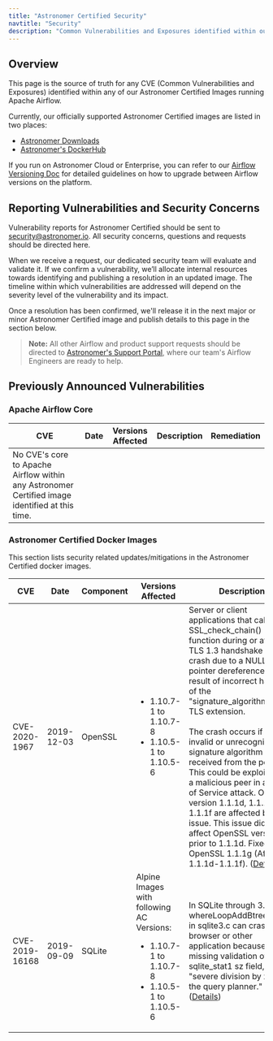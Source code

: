 ```yaml
---
title: "Astronomer Certified Security"
navtitle: "Security"
description: "Common Vulnerabilities and Exposures identified within our Astronomer Certified Images."
---
```


## Overview

This page is the source of truth for any CVE (Common Vulnerabilities and Exposures) identified within any of our Astronomer Certified Images running Apache Airflow.

Currently, our officially supported Astronomer Certified images are listed in two places:

- [Astronomer Downloads](/downloads/)
- [Astronomer's DockerHub](https://hub.docker.com/r/astronomerinc/ap-airflow)

If you run on Astronomer Cloud or Enterprise, you can refer to our [Airflow Versioning Doc](/docs/enterprise/stable/customize-airflow/airflow-versioning/) for detailed guidelines on how to upgrade between Airflow versions on the platform.

## Reporting Vulnerabilities and Security Concerns

Vulnerability reports for Astronomer Certified should be sent to [security@astronomer.io](mailto:security@astronomer.io). All security concerns, questions and requests should be directed here.

When we receive a request, our dedicated security team will evaluate and validate it. If we confirm a vulnerability, we’ll allocate internal resources towards identifying and publishing a resolution in an updated image. The timeline within which vulnerabilities are addressed will depend on the severity level of the vulnerability and its impact.

Once a resolution has been confirmed, we'll release it in the next major or minor Astronomer Certified image and publish details to this page in the section below.

> **Note:** All other Airflow and product support requests should be directed to [Astronomer's Support Portal](support.astronomer.io), where our team's Airflow Engineers are ready to help.

## Previously Announced Vulnerabilities

### Apache Airflow Core

| CVE | Date | Versions Affected | Description | Remediation |
|---|---|---|---|---|
| No CVE's core to Apache Airflow within any Astronomer Certified image identified at this time. |

### Astronomer Certified Docker Images

This section lists security related updates/mitigations in the Astronomer Certified docker images.

| CVE            | Date       | Component | Versions Affected                                                                                                                          | Description                                                                                                                                                                                                                                                                                                                                                                                                                                                                                                                                                                                                                                                                            | Remediation                                                                                                          |
|----------------|------------|-----------|--------------------------------------------------------------------------------------------------------------------------------------------|----------------------------------------------------------------------------------------------------------------------------------------------------------------------------------------------------------------------------------------------------------------------------------------------------------------------------------------------------------------------------------------------------------------------------------------------------------------------------------------------------------------------------------------------------------------------------------------------------------------------------------------------------------------------------------------|----------------------------------------------------------------------------------------------------------------------|
| CVE-2020-1967  | 2019-12-03 | OpenSSL   | <ul><li>1.10.7-1 to 1.10.7-8</li><li>1.10.5-1 to 1.10.5-6</li></ul>                                           | Server or client applications that call the SSL_check_chain() function during or after a TLS 1.3 handshake may crash due to a NULL pointer dereference as a result of incorrect handling of the "signature_algorithms_cert" TLS extension. <br><br>The crash occurs if an invalid or unrecognized signature algorithm is received from the peer. This could be exploited by a malicious peer in a Denial of Service attack. OpenSSL version 1.1.1d, 1.1.1e, and 1.1.1f are affected by this issue. This issue did not affect OpenSSL versions prior to 1.1.1d. Fixed in OpenSSL 1.1.1g (Affected 1.1.1d-1.1.1f). ([Details](https://cve.mitre.org/cgi-bin/cvename.cgi?name=2020-1967)) | Use Docker image with one of the following AC Versions: <ul><li>1.10.7-10</li><li>1.10.5-7</li></ul> |
| CVE-2019-16168 | 2019-09-09 | SQLite    | Alpine Images with following AC Versions: <ul><li>1.10.7-1 to 1.10.7-8</li><li>1.10.5-1 to 1.10.5-6</li></ul> | In SQLite through 3.29.0, whereLoopAddBtreeIndex in sqlite3.c can crash a browser or other application because of missing validation of a sqlite_stat1 sz field, aka a "severe division by zero in the query planner." ([Details](https://cve.mitre.org/cgi-bin/cvename.cgi?name=2019-16168))                                                                                                                                                                                                                                                                                                                                                                                          | Use Docker image with one of the following AC Versions: <ul><li>1.10.7-10</li><li>1.10.5-7</li></ul> |
